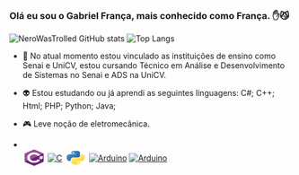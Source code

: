 ### Olá eu sou o Gabriel França, mais conhecido como França. ✋😼

![NeroWasTrolled GitHub stats](https://github-readme-stats.vercel.app/api?username=NeroWasTrolled&show_icons=true&theme=dracula)
![Top Langs](https://github-readme-stats.vercel.app/api/top-langs/?username=NeroWasTrolled&theme=dracula&hide_border=false&include_all_commits=false&count_private=false&layout=compact)

<ul dir="auto">
<li><p dir="auto">🤖 No atual momento estou vinculado as instituições de ensino como Senai e UniCV, estou cursando Técnico em
Análise e Desenvolvimento de Sistemas no Senai e ADS na UniCV.</p></li>
  
<li><p dir="auto">👽 Estou estudando ou já aprendi as seguintes linguagens:
C#;
C++;
Html;
PHP;
Python;
Java;</p></li>

<li><p dir="auto">🎮 Leve noção de eletromecânica.</p></li>

<li>
<div dir="auto"><br>
<a target="_blank" rel="noopener noreferrer nofollow" href="https://raw.githubusercontent.com/devicons/devicon/master/icons/csharp/csharp-original.svg"><img align="center" alt="Csharp" height="30" width="40" src="https://raw.githubusercontent.com/devicons/devicon/master/icons/csharp/csharp-original.svg" style="max-width: 100%;"></a>
<a target="_blank" rel="noopener noreferrer nofollow" href="https://camo.githubusercontent.com/8639a64068ea0e712beec603e79eb19daf6b3c26cb47c782b0debf2843a8bfa5/68747470733a2f2f63646e2e6a7364656c6976722e6e65742f67682f64657669636f6e732f64657669636f6e2f69636f6e732f632f632d6f726967696e616c2e737667"><img align="center" alt="C" height="30" width="40" src="https://camo.githubusercontent.com/8639a64068ea0e712beec603e79eb19daf6b3c26cb47c782b0debf2843a8bfa5/68747470733a2f2f63646e2e6a7364656c6976722e6e65742f67682f64657669636f6e732f64657669636f6e2f69636f6e732f632f632d6f726967696e616c2e737667" data-canonical-src="https://cdn.jsdelivr.net/gh/devicons/devicon/icons/c/c-original.svg" style="max-width: 100%;"></a>
<a target="_blank" rel="noopener noreferrer nofollow" href="https://raw.githubusercontent.com/devicons/devicon/master/icons/python/python-original.svg"><img align="center" alt="Python" height="30" width="40" src="https://raw.githubusercontent.com/devicons/devicon/master/icons/python/python-original.svg" style="max-width: 100%;"></a>
<a target="_blank" rel="noopener noreferrer nofollow" href="https://camo.githubusercontent.com/079a5225f528c0e3c587913275a50c617cf29440e378aed7e83da47ac879053e/68747470733a2f2f63646e2e6a7364656c6976722e6e65742f67682f64657669636f6e732f64657669636f6e2f69636f6e732f61726475696e6f2f61726475696e6f2d6f726967696e616c2e737667"><img align="center" alt="Arduino" height="30" width="40" src="https://camo.githubusercontent.com/079a5225f528c0e3c587913275a50c617cf29440e378aed7e83da47ac879053e/68747470733a2f2f63646e2e6a7364656c6976722e6e65742f67682f64657669636f6e732f64657669636f6e2f69636f6e732f61726475696e6f2f61726475696e6f2d6f726967696e616c2e737667" data-canonical-src="https://cdn.jsdelivr.net/gh/devicons/devicon/icons/arduino/arduino-original.svg" style="max-width: 100%;"></a>
<a target="_blank" rel="noopener noreferrer nofollow" href="https://camo.githubusercontent.com/973913d161ca9ac03d1e941e3c0a9785dd928059a48274ed2b3ff564b5c564b2/68747470733a2f2f63646e2e6a7364656c6976722e6e65742f67682f64657669636f6e732f64657669636f6e2f69636f6e732f6a6176612f6a6176612d6f726967696e616c2e737667"><img align="center" alt="Arduino" height="30" width="40" src="https://camo.githubusercontent.com/973913d161ca9ac03d1e941e3c0a9785dd928059a48274ed2b3ff564b5c564b2/68747470733a2f2f63646e2e6a7364656c6976722e6e65742f67682f64657669636f6e732f64657669636f6e2f69636f6e732f6a6176612f6a6176612d6f726967696e616c2e737667" data-canonical-src="https://cdn.jsdelivr.net/gh/devicons/devicon/icons/java/java-original.svg" style="max-width: 100%;"></a>
</div></li>
</ul>

<p dir="auto"><a target="_blank" rel="noopener noreferrer nofollow" href="https://camo.githubusercontent.com/b9b5b9253e4d459f4c451e0733367dea9d7f480ae674217dd0631e584e51b230/68747470733a2f2f6769746875622d726561646d652d73746174732e76657263656c2e6170702f6170693f757365726e616d653d566963746f72484d53666f726e65267468656d653d746f6b796f6e6967687426686964655f626f726465723d66616c736526696e636c7564655f616c6c5f636f6d6d6974733d66616c736526636f756e745f707269766174653d66616c7365"><img src="https://camo.githubusercontent.com/b9b5b9253e4d459f4c451e0733367dea9d7f480ae674217dd0631e584e51b230/68747470733a2f2f6769746875622d726561646d652d73746174732e76657263656c2e6170702f6170693f757365726e616d653d566963746f72484d53666f726e65267468656d653d746f6b796f6e6967687426686964655f626f726465723d66616c736526696e636c7564655f616c6c5f636f6d6d6974733d66616c736526636f756e745f707269766174653d66616c7365" alt="" data-canonical-src="https://github-readme-stats.vercel.app/api?username=NeroWasTrolled&amp;theme=tokyonight&amp;hide_border=false&amp;include_all_commits=false&amp;count_private=false" style="max-width: 100%;"></a>  <a target="_blank" rel="noopener noreferrer nofollow" href="https://camo.githubusercontent.com/8e6ca718add2ce155d4b5142d2026fe07662ef6f2ca4899f60aa2368b927588d/68747470733a2f2f6769746875622d726561646d652d73746174732e76657263656c2e6170702f6170692f746f702d6c616e67732f3f757365726e616d653d566963746f72484d53666f726e65267468656d653d746f6b796f6e6967687426686964655f626f726465723d66616c736526696e636c7564655f616c6c5f636f6d6d6974733d66616c736526636f756e745f707269766174653d66616c7365266c61796f75743d636f6d70616374"><img src="https://camo.githubusercontent.com/8e6ca718add2ce155d4b5142d2026fe07662ef6f2ca4899f60aa2368b927588d/68747470733a2f2f6769746875622d726561646d652d73746174732e76657263656c2e6170702f6170692f746f702d6c616e67732f3f757365726e616d653d566963746f72484d53666f726e65267468656d653d746f6b796f6e6967687426686964655f626f726465723d66616c736526696e636c7564655f616c6c5f636f6d6d6974733d66616c736526636f756e745f707269766174653d66616c7365266c61796f75743d636f6d70616374" alt="" data-canonical-src="https://github-readme-stats.vercel.app/api/top-langs/?username=NeroWasTrolled&amp;theme=tokyonight&amp;hide_border=false&amp;include_all_commits=false&amp;count_private=false&amp;layout=compact" style="max-width: 100%;"></a>
<a target="_blank" rel="noopener noreferrer nofollow" href="https://camo.githubusercontent.com/4f06a7cd0d5a1a7114e20129d35fa669224f11e49ac325fa09eedd0aad1f9164/68747470733a2f2f6769746875622d70726f66696c652d74726f7068792e76657263656c2e6170702f3f757365726e616d653d566963746f72484d53666f726e65267468656d653d646973636f7264266e6f2d6672616d653d66616c7365266e6f2d62673d74727565266d617267696e2d773d34"><img src="https://camo.githubusercontent.com/4f06a7cd0d5a1a7114e20129d35fa669224f11e49ac325fa09eedd0aad1f9164/68747470733a2f2f6769746875622d70726f66696c652d74726f7068792e76657263656c2e6170702f3f757365726e616d653d566963746f72484d53666f726e65267468656d653d646973636f7264266e6f2d6672616d653d66616c7365266e6f2d62673d74727565266d617267696e2d773d34" alt="" data-canonical-src="https://github-profile-trophy.vercel.app/?username=NeroWasTrolled&amp;theme=discord&amp;no-frame=false&amp;no-bg=true&amp;margin-w=4" style="max-width: 100%;"></a></p>
